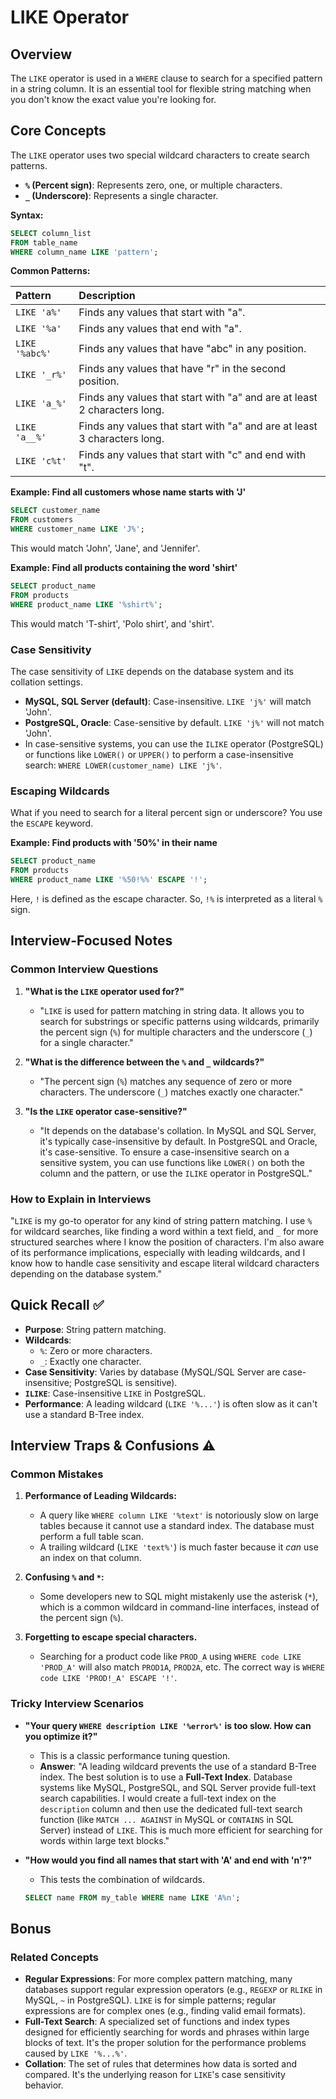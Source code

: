 # LIKE Operator

## Overview
The `LIKE` operator is used in a `WHERE` clause to search for a specified pattern in a string column. It is an essential tool for flexible string matching when you don't know the exact value you're looking for.

## Core Concepts

The `LIKE` operator uses two special wildcard characters to create search patterns.

-   **`%` (Percent sign)**: Represents zero, one, or multiple characters.
-   **`_` (Underscore)**: Represents a single character.

**Syntax:**
```sql
SELECT column_list
FROM table_name
WHERE column_name LIKE 'pattern';
```

**Common Patterns:**

| Pattern | Description |
| :--- | :--- |
| `LIKE 'a%'` | Finds any values that start with "a". |
| `LIKE '%a'` | Finds any values that end with "a". |
| `LIKE '%abc%'` | Finds any values that have "abc" in any position. |
| `LIKE '_r%'` | Finds any values that have "r" in the second position. |
| `LIKE 'a_%'` | Finds any values that start with "a" and are at least 2 characters long. |
| `LIKE 'a__%'` | Finds any values that start with "a" and are at least 3 characters long. |
| `LIKE 'c%t'` | Finds any values that start with "c" and end with "t". |

**Example: Find all customers whose name starts with 'J'**
```sql
SELECT customer_name
FROM customers
WHERE customer_name LIKE 'J%';
```
This would match 'John', 'Jane', and 'Jennifer'.

**Example: Find all products containing the word 'shirt'**
```sql
SELECT product_name
FROM products
WHERE product_name LIKE '%shirt%';
```
This would match 'T-shirt', 'Polo shirt', and 'shirt'.

### Case Sensitivity
The case sensitivity of `LIKE` depends on the database system and its collation settings.
-   **MySQL, SQL Server (default)**: Case-insensitive. `LIKE 'j%'` will match 'John'.
-   **PostgreSQL, Oracle**: Case-sensitive by default. `LIKE 'j%'` will not match 'John'.
-   In case-sensitive systems, you can use the `ILIKE` operator (PostgreSQL) or functions like `LOWER()` or `UPPER()` to perform a case-insensitive search: `WHERE LOWER(customer_name) LIKE 'j%'`.

### Escaping Wildcards
What if you need to search for a literal percent sign or underscore? You use the `ESCAPE` keyword.

**Example: Find products with '50%' in their name**
```sql
SELECT product_name
FROM products
WHERE product_name LIKE '%50!%%' ESCAPE '!';
```
Here, `!` is defined as the escape character. So, `!%` is interpreted as a literal `%` sign.

## Interview-Focused Notes

### Common Interview Questions

1.  **"What is the `LIKE` operator used for?"**
    -   "`LIKE` is used for pattern matching in string data. It allows you to search for substrings or specific patterns using wildcards, primarily the percent sign (`%`) for multiple characters and the underscore (`_`) for a single character."

2.  **"What is the difference between the `%` and `_` wildcards?"**
    -   "The percent sign (`%`) matches any sequence of zero or more characters. The underscore (`_`) matches exactly one character."

3.  **"Is the `LIKE` operator case-sensitive?"**
    -   "It depends on the database's collation. In MySQL and SQL Server, it's typically case-insensitive by default. In PostgreSQL and Oracle, it's case-sensitive. To ensure a case-insensitive search on a sensitive system, you can use functions like `LOWER()` on both the column and the pattern, or use the `ILIKE` operator in PostgreSQL."

### How to Explain in Interviews
"`LIKE` is my go-to operator for any kind of string pattern matching. I use `%` for wildcard searches, like finding a word within a text field, and `_` for more structured searches where I know the position of characters. I'm also aware of its performance implications, especially with leading wildcards, and I know how to handle case sensitivity and escape literal wildcard characters depending on the database system."

## Quick Recall ✅

-   **Purpose**: String pattern matching.
-   **Wildcards**:
    -   `%`: Zero or more characters.
    -   `_`: Exactly one character.
-   **Case Sensitivity**: Varies by database (MySQL/SQL Server are case-insensitive; PostgreSQL is sensitive).
-   **`ILIKE`**: Case-insensitive `LIKE` in PostgreSQL.
-   **Performance**: A leading wildcard (`LIKE '%...'`) is often slow as it can't use a standard B-Tree index.

## Interview Traps & Confusions ⚠️

### Common Mistakes

1.  **Performance of Leading Wildcards:**
    -   A query like `WHERE column LIKE '%text'` is notoriously slow on large tables because it cannot use a standard index. The database must perform a full table scan.
    -   A trailing wildcard (`LIKE 'text%'`) is much faster because it *can* use an index on that column.

2.  **Confusing `%` and `*`:**
    -   Some developers new to SQL might mistakenly use the asterisk (`*`), which is a common wildcard in command-line interfaces, instead of the percent sign (`%`).

3.  **Forgetting to escape special characters.**
    -   Searching for a product code like `PROD_A` using `WHERE code LIKE 'PROD_A'` will also match `PROD1A`, `PROD2A`, etc. The correct way is `WHERE code LIKE 'PROD!_A' ESCAPE '!'`.

### Tricky Interview Scenarios

-   **"Your query `WHERE description LIKE '%error%'` is too slow. How can you optimize it?"**
    -   This is a classic performance tuning question.
    -   **Answer**: "A leading wildcard prevents the use of a standard B-Tree index. The best solution is to use a **Full-Text Index**. Database systems like MySQL, PostgreSQL, and SQL Server provide full-text search capabilities. I would create a full-text index on the `description` column and then use the dedicated full-text search function (like `MATCH ... AGAINST` in MySQL or `CONTAINS` in SQL Server) instead of `LIKE`. This is much more efficient for searching for words within large text blocks."

-   **"How would you find all names that start with 'A' and end with 'n'?"**
    -   This tests the combination of wildcards.
    ```sql
    SELECT name FROM my_table WHERE name LIKE 'A%n';
    ```

## Bonus

### Related Concepts
-   **Regular Expressions**: For more complex pattern matching, many databases support regular expression operators (e.g., `REGEXP` or `RLIKE` in MySQL, `~` in PostgreSQL). `LIKE` is for simple patterns; regular expressions are for complex ones (e.g., finding valid email formats).
-   **Full-Text Search**: A specialized set of functions and index types designed for efficiently searching for words and phrases within large blocks of text. It's the proper solution for the performance problems caused by `LIKE '%...%'`.
-   **Collation**: The set of rules that determines how data is sorted and compared. It's the underlying reason for `LIKE`'s case sensitivity behavior.
